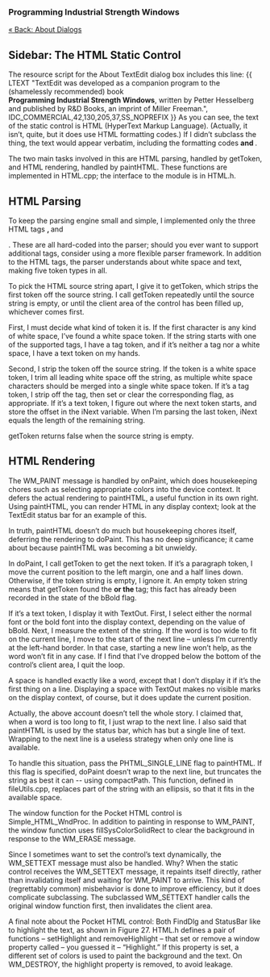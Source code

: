 ﻿### Programming Industrial Strength Windows
[« Back: About Dialogs](Chapter-13-About-Dialogs.md)
## Sidebar:  The HTML Static Control

The resource script for the About TextEdit dialog box includes this line:
{{
LTEXT  "TextEdit was developed as a companion program to the (shamelessly recommended) book \
<b>Programming Industrial Strength Windows</b>, written by Petter Hesselberg and published by R&D Books, an imprint of Miller Freeman.", \
IDC_COMMERCIAL,42,130,205,37,SS_NOPREFIX
}}
As you can see, the text of the static control is HTML (HyperText Markup Language). (Actually, it isn’t, quite, but it does use HTML formatting codes.) If I didn’t subclass the thing, the text would appear verbatim, including the formatting codes <b> and </b>.

The two main tasks involved in this are HTML parsing, handled by getToken, and HTML rendering, handled by paintHTML. These functions are implemented in HTML.cpp; the interface to the module is in HTML.h.

## HTML Parsing

To keep the parsing engine small and simple, I implemented only the three HTML tags <b>, </b> and <p>. These are all hard-coded into the parser; should you ever want to support additional tags, consider using a more flexible parser framework. In addition to the HTML tags, the parser understands about white space and text, making five token types in all. 

To pick the HTML source string apart, I give it to getToken, which strips the first token off the source string. I call getToken repeatedly until the source string is empty, or until the client area of the control has been filled up, whichever comes first. 

First, I must decide what kind of token it is. If the first character is any kind of white space, I’ve found a white space token. If the string starts with one of the supported tags, I have a tag token, and if it’s neither a tag nor a white space, I have a text token on my hands. 

Second, I strip the token off the source string. If the token is a white space token, I trim all leading white space off the string, as multiple white space characters should be merged into a single white space token. If it’s a tag token, I strip off the tag, then set or clear the corresponding flag, as appropriate. If it’s a text token, I figure out where the next token starts, and store the offset in the iNext variable. When I’m parsing the last token, iNext equals the length of the remaining string.

getToken returns false when the source string is empty.

## HTML Rendering

The WM_PAINT message is handled by onPaint, which does housekeeping chores such as selecting appropriate colors into the device context. It defers the actual rendering to paintHTML, a useful function in its own right. Using paintHTML, you can render HTML in any display context; look at the TextEdit status bar for an example of this. 

In truth, paintHTML doesn’t do much but housekeeping chores itself, deferring the rendering to doPaint. This has no deep significance; it came about because paintHTML was becoming a bit unwieldy. 

In doPaint, I call getToken to get the next token. If it’s a paragraph token, I move the current position to the left margin, one and a half lines down. Otherwise, if the token string is empty, I ignore it. An empty token string means that getToken found the <b> or the </b> tag; this fact has already been recorded in the state of the bBold flag. 

If it’s a text token, I display it with TextOut. First, I select either the normal font or the bold font into the display context, depending on the value of bBold. Next, I measure the extent of the string. If the word is too wide to fit on the current line, I move to the start of the next line – unless I’m currently at the left-hand border. In that case, starting a new line won’t help, as the word won’t fit in any case. If I find that I’ve dropped below the bottom of the control’s client area, I quit the loop.

A space is handled exactly like a word, except that I don’t display it if it’s the first thing on a line. Displaying a space with TextOut makes no visible marks on the display context, of course, but it does update the current position.

Actually, the above account doesn’t tell the whole story. I claimed that, when a word is too long to fit, I just wrap to the next line. I also said that paintHTML is used by the status bar, which has but a single line of text. Wrapping to the next line is a useless strategy when only one line is available. 

To handle this situation, pass the PHTML_SINGLE_LINE flag to paintHTML. If this flag is specified, doPaint doesn’t wrap to the next line, but truncates the string as best it can -- using compactPath. This function, defined in fileUtils.cpp, replaces part of the string with an ellipsis, so that it fits in the available space.

The window function for the Pocket HTML control is Simple_HTML_WndProc. In addition to painting in response to WM_PAINT, the window function uses fillSysColorSolidRect to clear the background in response to the WM_ERASE message. 

Since I sometimes want to set the control’s text dynamically, the WM_SETTEXT message must also be handled. Why? When the static control receives the WM_SETTEXT message, it repaints itself directly, rather than invalidating itself and waiting for WM_PAINT to arrive. This kind of (regrettably common) misbehavior is done to improve efficiency, but it does complicate subclassing. The subclassed WM_SETTEXT handler calls the original window function first, then invalidates the client area.

A final note about the Pocket HTML control: Both FindDlg and StatusBar like to highlight the text, as shown in Figure 27. HTML.h defines a pair of functions – setHighlight and removeHighlight – that set or remove a window property called – you guessed it – “Highlight.” If this property is set, a different set of colors is used to paint the background and the text. On WM_DESTROY, the highlight property is removed, to avoid leakage.
